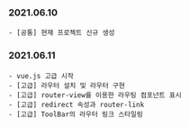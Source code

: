 ### 2021.06.10

```
- [공통] 현재 프로젝트 신규 생성

```

### 2021.06.11

```
- vue.js 고급 시작
- [고급] 라우터 설치 및 라우터 구현
- [고급] router-view를 이용한 라우팅 컴포넌트 표시
- [고급] redirect 속성과 router-link
- [고급] ToolBar의 라우터 링크 스타일링
```
